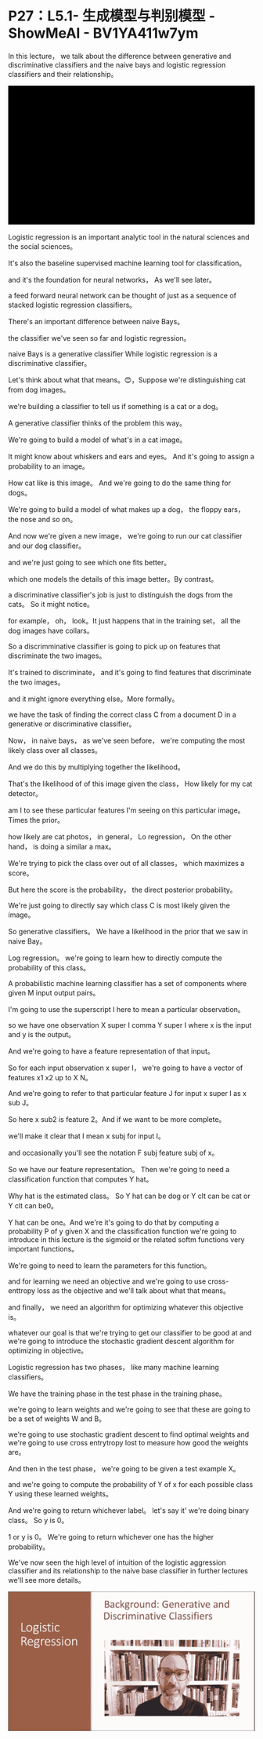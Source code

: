 # P27：L5.1- 生成模型与判别模型 - ShowMeAI - BV1YA411w7ym

In this lecture， we talk about the difference between generative and discriminative classifiers and the naive bays and logistic regression classifiers and their relationship。



![](img/c94d5ea106b6475f35cbf59c69ec87ad_1.png)

Logistic regression is an important analytic tool in the natural sciences and the social sciences。

 It's also the baseline supervised machine learning tool for classification。

 and it's the foundation for neural networks， As we'll see later。

 a feed forward neural network can be thought of just as a sequence of stacked logistic regression classifiers。

 There's an important difference between naive Bays。

 the classifier we've seen so far and logistic regression。

 naive Bays is a generative classifier While logistic regression is a discriminative classifier。

 Let's think about what that means。😊，Suppose we're distinguishing cat from dog images。

 we're building a classifier to tell us if something is a cat or a dog。

A generative classifier thinks of the problem this way。

 We're going to build a model of what's in a cat image。

 It might know about whiskers and ears and eyes。 And it's going to assign a probability to an image。

 How cat like is this image。 And we're going to do the same thing for dogs。

 We're going to build a model of what makes up a dog， the floppy ears， the nose and so on。

And now we're given a new image， we're going to run our cat classifier and our dog classifier。

 and we're just going to see which one fits better。

 which one models the details of this image better。By contrast。

 a discriminative classifier's job is just to distinguish the dogs from the cats。 So it might notice。

 for example， oh， look。It just happens that in the training set， all the dog images have collars。

 So a discrimminative classifier is going to pick up on features that discriminate the two images。

 It's trained to discriminate， and it's going to find features that discriminate the two images。

 and it might ignore everything else。More formally。

 we have the task of finding the correct class C from a document D in a generative or discriminative classifier。

 Now， in naive bays， as we've seen before， we're computing the most likely class over all classes。

 And we do this by multiplying together the likelihood。

 That's the likelihood of of this image given the class， How likely for my cat detector。

 am I to see these particular features I'm seeing on this particular image。Times the prior。

 how likely are cat photos， in general， Lo regression， On the other hand， is doing a similar a max。

 We're trying to pick the class over out of all classes， which maximizes a score。

 But here the score is the probability， the direct posterior probability。

 We're just going to directly say which class C is most likely given the image。

 So generative classifiers。 We have a likelihood in the prior that we saw in naive Bay。

 Log regression。 we're going to learn how to directly compute the probability of this class。

A probabilistic machine learning classifier has a set of components where given M input output pairs。

 I'm going to use the superscript I here to mean a particular observation。

 so we have one observation X super I comma Y super I where x is the input and y is the output。

And we're going to have a feature representation of that input。

 So for each input observation x super I， we're going to have a vector of features x1 x2 up to X N。

 And we're going to refer to that particular feature J for input x super I as x sub J。

 So here x sub2 is feature 2。And if we want to be more complete。

 we'll make it clear that I mean x subj for input I。

 and occasionally you'll see the notation F subj feature subj of x。

So we have our feature representation。 Then we're going to need a classification function that computes Y hat。

 Why hat is the estimated class。 So Y hat can be dog or Y clt can be cat or Y clt can be0。

 Y hat can be one。And we're it's going to do that by computing a probability P of y given X and the classification function we're going to introduce in this lecture is the sigmoid or the related softm functions very important functions。

 We're going to need to learn the parameters for this function。

 and for learning we need an objective and we're going to use cross-enttropy loss as the objective and we'll talk about what that means。

 and finally， we need an algorithm for optimizing whatever this objective is。

 whatever our goal is that we're trying to get our classifier to be good at and we're going to introduce the stochastic gradient descent algorithm for optimizing in objective。

Logistic regression has two phases， like many machine learning classifiers。

We have the training phase in the test phase in the training phase。

 we're going to learn weights and we're going to see that these are going to be a set of weights W and B。

 we're going to use stochastic gradient descent to find optimal weights and we're going to use cross entrytropy lost to measure how good the weights are。

And then in the test phase， we're going to be given a test example X。

 and we're going to compute the probability of Y of x for each possible class Y using these learned weights。

 And we're going to return whichever label。 let's say it' we're doing binary class。 So y is 0。

1 or y is 0。 We're going to return whichever one has the higher probability。

 We've now seen the high level of intuition of the logistic aggression classifier and its relationship to the naive base classifier in further lectures we'll see more details。



![](img/c94d5ea106b6475f35cbf59c69ec87ad_3.png)
